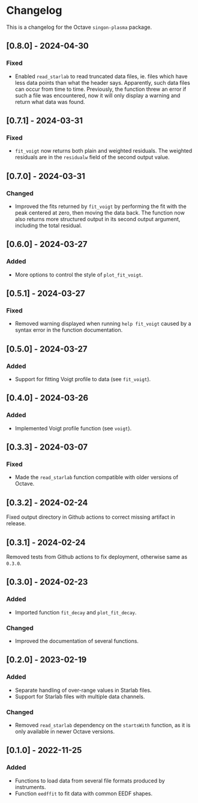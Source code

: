 Changelog
=========
This is a changelog for the Octave `singon-plasma` package.

[0.8.0] - 2024-04-30
--------------------
### Fixed
- Enabled `read_starlab` to read truncated data files, ie. files which
  have less data points than what the header says.
  Apparently, such data files can occur from time to time.
  Previously, the function threw an error if such a file was encountered,
  now it will only display a warning and return what data was found.

[0.7.1] - 2024-03-31
--------------------
### Fixed
- `fit_voigt` now returns both plain and weighted residuals.
  The weighted residuals are in the `residualw` field of the second
  output value.

[0.7.0] - 2024-03-31
--------------------
### Changed
- Improved the fits returned by `fit_voigt` by performing the fit with
  the peak centered at zero, then moving the data back.
  The function now also returns more structured output in its second
  output argument, including the total residual.

[0.6.0] - 2024-03-27
--------------------
### Added
- More options to control the style of `plot_fit_voigt`.

[0.5.1] - 2024-03-27
--------------------
### Fixed
- Removed warning displayed when running `help fit_voigt`
  caused by a syntax error in the function documentation.

[0.5.0] - 2024-03-27
--------------------
### Added
- Support for fitting Voigt profile to data (see `fit_voigt`).

[0.4.0] - 2024-03-26
--------------------
### Added
- Implemented Voigt profile function (see `voigt`).

[0.3.3] - 2024-03-07
--------------------
### Fixed
- Made the `read_starlab` function compatible with older versions
  of Octave.

[0.3.2] - 2024-02-24
--------------------
Fixed output directory in Github actions to correct missing
artifact in release.

[0.3.1] - 2024-02-24
--------------------
Removed tests from Github actions to fix deployment,
otherwise same as `0.3.0`.

[0.3.0] - 2024-02-23
--------------------
### Added
- Imported function `fit_decay` and `plot_fit_decay`.

### Changed
- Improved the documentation of several functions.

[0.2.0] - 2023-02-19
--------------------
### Added
- Separate handling of over-range values in Starlab files.
- Support for Starlab files with multiple data channels.

### Changed
- Removed `read_starlab` dependency on the `startsWith` function,
  as it is only available in newer Octave versions.

[0.1.0] - 2022-11-25
--------------------
### Added
- Functions to load data from several file formats produced by instruments.
- Function `eedffit` to fit data with common EEDF shapes.

